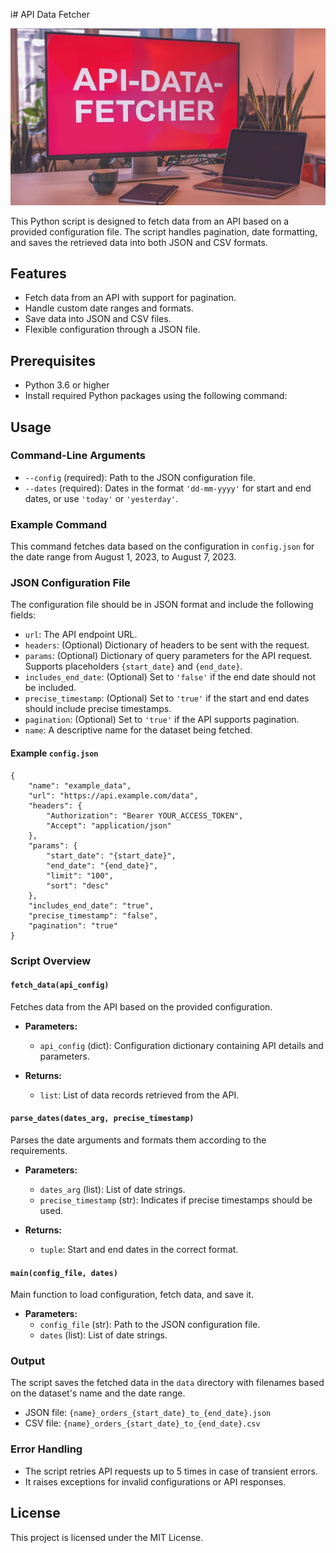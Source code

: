 i# API Data Fetcher

![API Data Fetcher Banner](./assets/banner2.jpg)

This Python script is designed to fetch data from an API based on a provided configuration file. The script handles pagination, date formatting, and saves the retrieved data into both JSON and CSV formats.

## Features

- Fetch data from an API with support for pagination.
- Handle custom date ranges and formats.
- Save data into JSON and CSV files.
- Flexible configuration through a JSON file.

## Prerequisites

- Python 3.6 or higher
- Install required Python packages using the following command:


## Usage

### Command-Line Arguments

- `--config` (required): Path to the JSON configuration file.
- `--dates` (required): Dates in the format `'dd-mm-yyyy'` for start and end dates, or use `'today'` or `'yesterday'`.

### Example Command


This command fetches data based on the configuration in `config.json` for the date range from August 1, 2023, to August 7, 2023.

### JSON Configuration File

The configuration file should be in JSON format and include the following fields:

- `url`: The API endpoint URL.
- `headers`: (Optional) Dictionary of headers to be sent with the request.
- `params`: (Optional) Dictionary of query parameters for the API request. Supports placeholders `{start_date}` and `{end_date}`.
- `includes_end_date`: (Optional) Set to `'false'` if the end date should not be included.
- `precise_timestamp`: (Optional) Set to `'true'` if the start and end dates should include precise timestamps.
- `pagination`: (Optional) Set to `'true'` if the API supports pagination.
- `name`: A descriptive name for the dataset being fetched.

#### Example `config.json`
```
{
    "name": "example_data",
    "url": "https://api.example.com/data",
    "headers": {
        "Authorization": "Bearer YOUR_ACCESS_TOKEN",
        "Accept": "application/json"
    },
    "params": {
        "start_date": "{start_date}",
        "end_date": "{end_date}",
        "limit": "100",
        "sort": "desc"
    },
    "includes_end_date": "true",
    "precise_timestamp": "false",
    "pagination": "true"
}
```


### Script Overview

#### `fetch_data(api_config)`

Fetches data from the API based on the provided configuration.

- **Parameters:**
  - `api_config` (dict): Configuration dictionary containing API details and parameters.
  
- **Returns:**
  - `list`: List of data records retrieved from the API.

#### `parse_dates(dates_arg, precise_timestamp)`

Parses the date arguments and formats them according to the requirements.

- **Parameters:**
  - `dates_arg` (list): List of date strings.
  - `precise_timestamp` (str): Indicates if precise timestamps should be used.
  
- **Returns:**
  - `tuple`: Start and end dates in the correct format.

#### `main(config_file, dates)`

Main function to load configuration, fetch data, and save it.

- **Parameters:**
  - `config_file` (str): Path to the JSON configuration file.
  - `dates` (list): List of date strings.

### Output

The script saves the fetched data in the `data` directory with filenames based on the dataset's name and the date range.

- JSON file: `{name}_orders_{start_date}_to_{end_date}.json`
- CSV file: `{name}_orders_{start_date}_to_{end_date}.csv`

### Error Handling

- The script retries API requests up to 5 times in case of transient errors.
- It raises exceptions for invalid configurations or API responses.

## License

This project is licensed under the MIT License.


